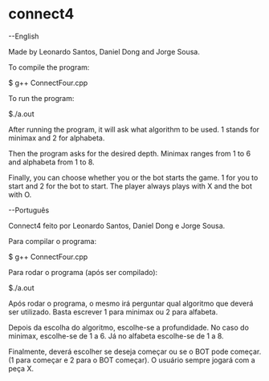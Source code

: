 # connect4

--English

Made by Leonardo Santos, Daniel Dong and Jorge Sousa.

To compile the program:

$ g++ ConnectFour.cpp

To run the program:

$./a.out

After running the program, it will ask what algorithm to be used.
1 stands for minimax and 2 for alphabeta.

Then the program asks for the desired depth. Minimax ranges from 1 to 6 and alphabeta from 1 to 8.

Finally, you can choose whether you or the bot starts the game. 1 for you to start and 2 for the bot to start.
The player always plays with X and the bot with O.

--Português

Connect4 feito por Leonardo Santos, Daniel Dong e Jorge Sousa.

Para compilar o programa:

$ g++ ConnectFour.cpp

Para rodar o programa (após ser compilado):

$./a.out

Após rodar o programa, o mesmo irá perguntar qual algoritmo que deverá ser utilizado.
Basta escrever 1 para minimax ou 2 para alfabeta.

Depois da escolha do algoritmo, escolhe-se a profundidade. No caso do minimax, escolhe-se de 1 a 6. Já no 
alfabeta escolhe-se de 1 a 8.

Finalmente, deverá escolher se deseja começar ou se o BOT pode começar. (1 para começar e 2 para o BOT começar).
O usuário sempre jogará com a peça X.


